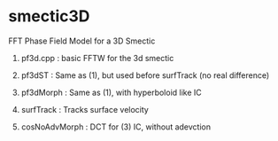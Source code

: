 # smectic3D
FFT Phase Field Model for a 3D Smectic

1. pf3d.cpp : basic FFTW for the 3d smectic

2. pf3dST : Same as (1), but used before surfTrack (no real difference)

3. pf3dMorph : Same as (1), with hyperboloid like IC

4. surfTrack : Tracks surface velocity

5. cosNoAdvMorph : DCT for (3) IC, without adevction
